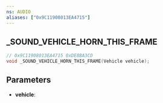 ```yaml
---
ns: AUDIO
aliases: ["0x9C11908013EA4715"]
---
```

## _SOUND_VEHICLE_HORN_THIS_FRAME

```c
// 0x9C11908013EA4715 0xDE8BA3CD
void _SOUND_VEHICLE_HORN_THIS_FRAME(Vehicle vehicle);
```


## Parameters
* **vehicle**: 

